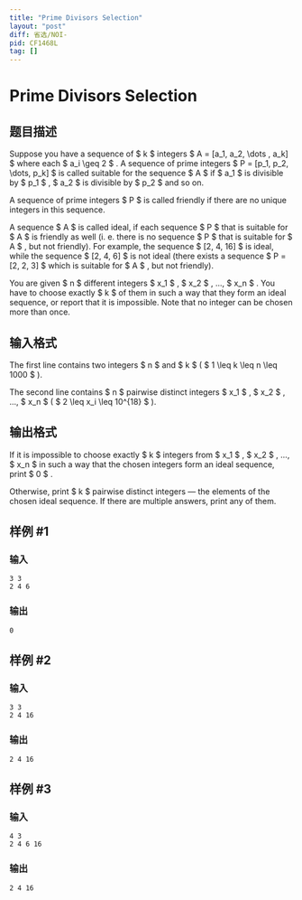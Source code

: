 ```yaml
---
title: "Prime Divisors Selection"
layout: "post"
diff: 省选/NOI-
pid: CF1468L
tag: []
---
```


# Prime Divisors Selection

## 题目描述

Suppose you have a sequence of $ k $ integers $ A = [a_1, a_2, \dots , a_k] $ where each $ a_i \geq 2 $ . A sequence of prime integers $ P = [p_1, p_2, \dots, p_k] $ is called suitable for the sequence $ A $ if $ a_1 $ is divisible by $ p_1 $ , $ a_2 $ is divisible by $ p_2 $ and so on.

A sequence of prime integers $ P $ is called friendly if there are no unique integers in this sequence.

A sequence $ A $ is called ideal, if each sequence $ P $ that is suitable for $ A $ is friendly as well (i. e. there is no sequence $ P $ that is suitable for $ A $ , but not friendly). For example, the sequence $ [2, 4, 16] $ is ideal, while the sequence $ [2, 4, 6] $ is not ideal (there exists a sequence $ P = [2, 2, 3] $ which is suitable for $ A $ , but not friendly).

You are given $ n $ different integers $ x_1 $ , $ x_2 $ , ..., $ x_n $ . You have to choose exactly $ k $ of them in such a way that they form an ideal sequence, or report that it is impossible. Note that no integer can be chosen more than once.

## 输入格式

The first line contains two integers $ n $ and $ k $ ( $ 1 \leq k \leq n \leq 1000 $ ).

The second line contains $ n $ pairwise distinct integers $ x_1 $ , $ x_2 $ , ..., $ x_n $ ( $ 2 \leq x_i \leq 10^{18} $ ).

## 输出格式

If it is impossible to choose exactly $ k $ integers from $ x_1 $ , $ x_2 $ , ..., $ x_n $ in such a way that the chosen integers form an ideal sequence, print $ 0 $ .

Otherwise, print $ k $ pairwise distinct integers — the elements of the chosen ideal sequence. If there are multiple answers, print any of them.

## 样例 #1

### 输入

```
3 3
2 4 6
```

### 输出

```
0
```

## 样例 #2

### 输入

```
3 3
2 4 16
```

### 输出

```
2 4 16
```

## 样例 #3

### 输入

```
4 3
2 4 6 16
```

### 输出

```
2 4 16
```

